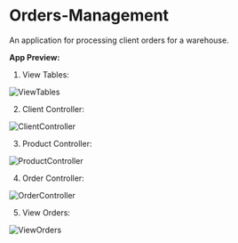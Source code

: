 # Orders-Management
An application for processing client orders for a warehouse.

**App Preview:**

1. View Tables:

![ViewTables](https://user-images.githubusercontent.com/92268035/224723167-44865162-7a51-4e49-86b8-b02f31142af2.png)

2. Client Controller:

![ClientController](https://user-images.githubusercontent.com/92268035/224722156-f8b91ee9-c613-4048-a4f0-ac3f04ea0491.png)

3. Product Controller:

![ProductController](https://user-images.githubusercontent.com/92268035/224722172-3c22c36e-ee43-45fd-91a6-9cc2f3bbf33e.png)

4. Order Controller:

![OrderController](https://user-images.githubusercontent.com/92268035/224722184-a4e1937b-f249-4d04-b49a-eec8c35ca158.png)

5. View Orders:

![ViewOrders](https://user-images.githubusercontent.com/92268035/224723176-37281fc1-b708-4499-ad49-5e03e3a3c168.png)
